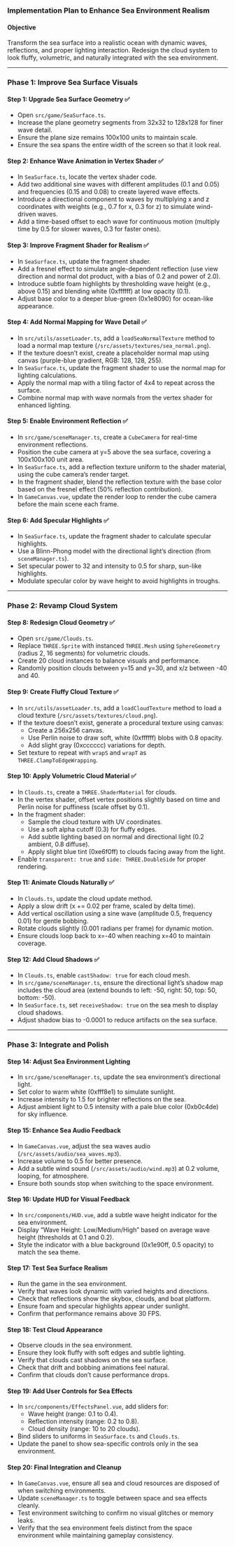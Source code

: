 ### Implementation Plan to Enhance Sea Environment Realism

#### Objective

Transform the sea surface into a realistic ocean with dynamic waves, reflections, and proper lighting interaction. Redesign the cloud system to look fluffy, volumetric, and naturally integrated with the sea environment.

---

### Phase 1: Improve Sea Surface Visuals

#### Step 1: Upgrade Sea Surface Geometry ✅

- Open `src/game/SeaSurface.ts`.
- Increase the plane geometry segments from 32x32 to 128x128 for finer wave detail.
- Ensure the plane size remains 100x100 units to maintain scale.
- Ensure the sea spans the entire width of the screen so that it look real.

#### Step 2: Enhance Wave Animation in Vertex Shader ✅

- In `SeaSurface.ts`, locate the vertex shader code.
- Add two additional sine waves with different amplitudes (0.1 and 0.05) and frequencies (0.15 and 0.08) to create layered wave effects.
- Introduce a directional component to waves by multiplying x and z coordinates with weights (e.g., 0.7 for x, 0.3 for z) to simulate wind-driven waves.
- Add a time-based offset to each wave for continuous motion (multiply time by 0.5 for slower waves, 0.3 for faster ones).

#### Step 3: Improve Fragment Shader for Realism ✅

- In `SeaSurface.ts`, update the fragment shader.
- Add a fresnel effect to simulate angle-dependent reflection (use view direction and normal dot product, with a bias of 0.2 and power of 2.0).
- Introduce subtle foam highlights by thresholding wave height (e.g., above 0.15) and blending white (0xffffff) at low opacity (0.1).
- Adjust base color to a deeper blue-green (0x1e8090) for ocean-like appearance.

#### Step 4: Add Normal Mapping for Wave Detail ✅

- In `src/utils/assetLoader.ts`, add a `loadSeaNormalTexture` method to load a normal map texture (`/src/assets/textures/sea_normal.png`).
- If the texture doesn’t exist, create a placeholder normal map using canvas (purple-blue gradient, RGB: 128, 128, 255).
- In `SeaSurface.ts`, update the fragment shader to use the normal map for lighting calculations.
- Apply the normal map with a tiling factor of 4x4 to repeat across the surface.
- Combine normal map with wave normals from the vertex shader for enhanced lighting.

#### Step 5: Enable Environment Reflection ✅

- In `src/game/sceneManager.ts`, create a `CubeCamera` for real-time environment reflections.
- Position the cube camera at y=5 above the sea surface, covering a 100x100x100 unit area.
- In `SeaSurface.ts`, add a reflection texture uniform to the shader material, using the cube camera’s render target.
- In the fragment shader, blend the reflection texture with the base color based on the fresnel effect (50% reflection contribution).
- In `GameCanvas.vue`, update the render loop to render the cube camera before the main scene each frame.

#### Step 6: Add Specular Highlights ✅

- In `SeaSurface.ts`, update the fragment shader to calculate specular highlights.
- Use a Blinn-Phong model with the directional light’s direction (from `sceneManager.ts`).
- Set specular power to 32 and intensity to 0.5 for sharp, sun-like highlights.
- Modulate specular color by wave height to avoid highlights in troughs.

<!-- #### Step 7: Optimize Sea Surface Performance

- In `SeaSurface.ts`, reduce the geometry segments to 64x64 if performance drops below 30 FPS (add a check in `GameCanvas.vue` using FPS monitoring).
- Use `THREE.BufferGeometry` with indexed vertices to optimize rendering.
- Limit shader calculations by clamping wave height and normal blending in the vertex shader. -->

---

### Phase 2: Revamp Cloud System

#### Step 8: Redesign Cloud Geometry ✅

- Open `src/game/Clouds.ts`.
- Replace `THREE.Sprite` with instanced `THREE.Mesh` using `SphereGeometry` (radius 2, 16 segments) for volumetric clouds.
- Create 20 cloud instances to balance visuals and performance.
- Randomly position clouds between y=15 and y=30, and x/z between -40 and 40.

#### Step 9: Create Fluffy Cloud Texture ✅

- In `src/utils/assetLoader.ts`, add a `loadCloudTexture` method to load a cloud texture (`/src/assets/textures/cloud.png`).
- If the texture doesn’t exist, generate a procedural texture using canvas:
  - Create a 256x256 canvas.
  - Use Perlin noise to draw soft, white (0xffffff) blobs with 0.8 opacity.
  - Add slight gray (0xcccccc) variations for depth.
- Set texture to repeat with `wrapS` and `wrapT` as `THREE.ClampToEdgeWrapping`.

#### Step 10: Apply Volumetric Cloud Material ✅

- In `Clouds.ts`, create a `THREE.ShaderMaterial` for clouds.
- In the vertex shader, offset vertex positions slightly based on time and Perlin noise for puffiness (scale offset by 0.1).
- In the fragment shader:
  - Sample the cloud texture with UV coordinates.
  - Use a soft alpha cutoff (0.3) for fluffy edges.
  - Add subtle lighting based on normal and directional light (0.2 ambient, 0.8 diffuse).
  - Apply slight blue tint (0xe6f0ff) to clouds facing away from the light.
- Enable `transparent: true` and `side: THREE.DoubleSide` for proper rendering.

#### Step 11: Animate Clouds Naturally ✅

- In `Clouds.ts`, update the cloud update method.
- Apply a slow drift (x += 0.02 per frame, scaled by delta time).
- Add vertical oscillation using a sine wave (amplitude 0.5, frequency 0.01) for gentle bobbing.
- Rotate clouds slightly (0.001 radians per frame) for dynamic motion.
- Ensure clouds loop back to x=-40 when reaching x=40 to maintain coverage.

#### Step 12: Add Cloud Shadows ✅

- In `Clouds.ts`, enable `castShadow: true` for each cloud mesh.
- In `src/game/sceneManager.ts`, ensure the directional light’s shadow map includes the cloud area (extend bounds to left: -50, right: 50, top: 50, bottom: -50).
- In `SeaSurface.ts`, set `receiveShadow: true` on the sea mesh to display cloud shadows.
- Adjust shadow bias to -0.0001 to reduce artifacts on the sea surface.

<!-- #### Step 13: Optimize Cloud Rendering

- In `Clouds.ts`, use `InstancedMesh` for clouds to reduce draw calls (combine all clouds into one instanced mesh).
- Limit cloud updates to every other frame if FPS drops below 30 (check in `GameCanvas.vue`).
- Reduce cloud count to 15 if performance issues persist. -->

---

### Phase 3: Integrate and Polish

#### Step 14: Adjust Sea Environment Lighting

- In `src/game/sceneManager.ts`, update the sea environment’s directional light.
- Set color to warm white (0xfff8e1) to simulate sunlight.
- Increase intensity to 1.5 for brighter reflections on the sea.
- Adjust ambient light to 0.5 intensity with a pale blue color (0xb0c4de) for sky influence.

#### Step 15: Enhance Sea Audio Feedback

- In `GameCanvas.vue`, adjust the sea waves audio (`/src/assets/audio/sea_waves.mp3`).
- Increase volume to 0.5 for better presence.
- Add a subtle wind sound (`/src/assets/audio/wind.mp3`) at 0.2 volume, looping, for atmosphere.
- Ensure both sounds stop when switching to the space environment.

#### Step 16: Update HUD for Visual Feedback

- In `src/components/HUD.vue`, add a subtle wave height indicator for the sea environment.
- Display “Wave Height: Low/Medium/High” based on average wave height (thresholds at 0.1 and 0.2).
- Style the indicator with a blue background (0x1e90ff, 0.5 opacity) to match the sea theme.

#### Step 17: Test Sea Surface Realism

- Run the game in the sea environment.
- Verify that waves look dynamic with varied heights and directions.
- Check that reflections show the skybox, clouds, and boat platform.
- Ensure foam and specular highlights appear under sunlight.
- Confirm that performance remains above 30 FPS.

#### Step 18: Test Cloud Appearance

- Observe clouds in the sea environment.
- Ensure they look fluffy with soft edges and subtle lighting.
- Verify that clouds cast shadows on the sea surface.
- Check that drift and bobbing animations feel natural.
- Confirm that clouds don’t cause performance drops.

#### Step 19: Add User Controls for Sea Effects

- In `src/components/EffectsPanel.vue`, add sliders for:
  - Wave height (range: 0.1 to 0.4).
  - Reflection intensity (range: 0.2 to 0.8).
  - Cloud density (range: 10 to 20 clouds).
- Bind sliders to uniforms in `SeaSurface.ts` and `Clouds.ts`.
- Update the panel to show sea-specific controls only in the sea environment.

#### Step 20: Final Integration and Cleanup

- In `GameCanvas.vue`, ensure all sea and cloud resources are disposed of when switching environments.
- Update `sceneManager.ts` to toggle between space and sea effects cleanly.
- Test environment switching to confirm no visual glitches or memory leaks.
- Verify that the sea environment feels distinct from the space environment while maintaining gameplay consistency.
